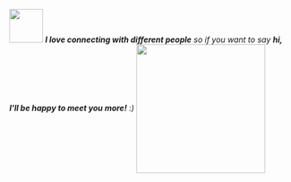 <img src="https://media.giphy.com/media/LnQjpWaON8nhr21vNW/giphy.gif" width="60"> <em><b>I love connecting with different people</b> so if you want to say <b>hi, I'll be happy to meet you more!</b> :)</em>
<img align='center' src="https://media.giphy.com/media/M9gbBd9nbDrOTu1Mqx/giphy.gif" width="230">
